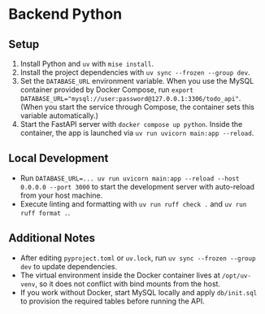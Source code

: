 # Backend Python

## Setup

1. Install Python and `uv` with `mise install`.
2. Install the project dependencies with `uv sync --frozen --group dev`.
3. Set the `DATABASE_URL` environment variable. When you use the MySQL container provided by Docker Compose, run `export DATABASE_URL="mysql://user:password@127.0.0.1:3306/todo_api"`. (When you start the service through Compose, the container sets this variable automatically.)
4. Start the FastAPI server with `docker compose up python`. Inside the container, the app is launched via `uv run uvicorn main:app --reload`.

## Local Development

- Run `DATABASE_URL=... uv run uvicorn main:app --reload --host 0.0.0.0 --port 3000` to start the development server with auto-reload from your host machine.
- Execute linting and formatting with `uv run ruff check .` and `uv run ruff format .`.

## Additional Notes

- After editing `pyproject.toml` or `uv.lock`, run `uv sync --frozen --group dev` to update dependencies.
- The virtual environment inside the Docker container lives at `/opt/uv-venv`, so it does not conflict with bind mounts from the host.
- If you work without Docker, start MySQL locally and apply `db/init.sql` to provision the required tables before running the API.
